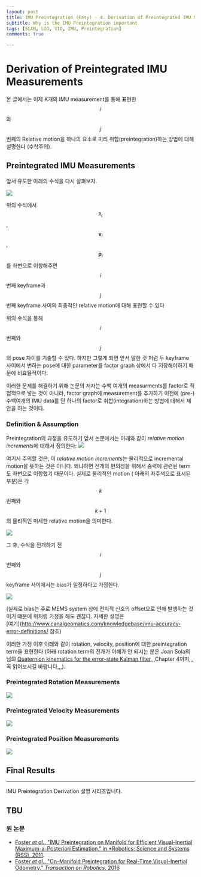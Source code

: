 ```yaml
---
layout: post
title: IMU Preintegration (Easy) - 4. Derivation of Preintegrated IMU Measurements
subtitle: Why is the IMU Preintegration important
tags: [SLAM, LIO, VIO, IMU, Preintegration]
comments: true

---
```


# Derivation of Preintegrated IMU Measurements

본 글에서는 이제 K개의 IMU measurement를 통해 표현한 $$i$$와 $$j$$ 번째의 Relative motion을 하나의 요소로 미리 취합(preintegration)하는 방법에 대해 설명한다 (수학주의).


## Preintegrated IMU Measurements

앞서 유도한 아래의 수식을 다시 살펴보자.

![](/img/preintegration/final_i_j.png)

위의 수식에서 $$\mathtt{R}_i$$, $$\mathbf{v}_i$$, $$\mathbf{p}_i$$를 좌변으로 이항해주면 $$i$$ 번째 keyframe과 $$j$$ 번째 keyframe 사이의 최종적인 relative motion에 대해 표현할 수 있다 


위의 수식을 통해 $$i$$ 번째와 $$j$$의 pose 차이를 기술할 수 있다. 하지만 그렇게 되면 앞서 말한 것 처럼 두 keyframe 사이에서 변하는 pose에 대한 parameter를 factor graph 상에서 다 저장해야하기 때문에 비효율적이다. 

이러한 문제를 해결하기 위해 논문의 저자는 수백 여개의 measurments를 factor로 직접적으로 넣는 것이 아니라, factor graph에 measurement를 추가하기 이전에 (pre-) 수백여개의 IMU data를 단 하나의 factor로 취합(integration)하는 방법에 대해서 제안을 하는 것이다.

### Definition & Assumption

Preintegration의 과정을 유도하기 앞서 논문에서는 아래와 같이 *relative motion increments*에 대해서 정의한다:
![](/img/preintegration/relative_motion_increments.png)


여기서 주의할 것은, 이 *relative motion increments*는 물리적으로 incremental motion을 뜻하는 것은 아니다. 왜냐하면 전개의 편의성을 위해서 중력에 관련된 term도 좌변으로 이항했기 때문이다. 실제로 물리적인 motion (  아래의 자주색으로 표시된 부분)은 각 $$k$$ 번째와 $$k+1$$의 물리적인 미세한 relative motion을 의미한다.

![](/img/preintegration/physical_meaning.png)


그 후, 수식을 전개하기 전 $$i$$ 번째와 $$j$$ keyframe 사이에서는 bias가 일정하다고 가정한다.

![](/img/preintegration/preint_bias.png)

(실제로 bias는 주로 MEMS system 상에 전지적 신호의 offset으로 인해 발생하는 것이기 떄문에 위처럼 가정을 해도 괜찮다. 자세한 설명은  
[여기](http://www.canalgeomatics.com/knowledgebase/imu-accuracy-error-definitions/ 참조)




이러한 가정 이후 아래와 같이 rotation, velocity, position에 대한 preintegration term을 표현한다 (아래 rotation term의 전개가 이해가 안 되시는 분은 Joan Sola의 님의 [Quaternion kinematics for the error-state Kalman filter](https://arxiv.org/abs/1711.02508),,,Chapter 4까지,,,꼭 읽어보시길 바랍니다,,,).

### Preintegrated Rotation Measurements

![](/img/preintegration/preinteg_rot.png)

### Preintegrated Velocity Measurements
![](/img/preintegration/preinteg_vel.png)

### Preintegrated Position Measurements

![](/img/preintegration/preinteg_pos.png)


## Final Results


---

IMU Preintegration Derivation 설명 시리즈입니다.

TBU
---


### 원 논문

* [Foster *et al.*, "IMU Preintegration on Manifold for Efficient
Visual-Inertial Maximum-a-Posteriori Estimation," in *Robotics: Science and Systems (RSS), 2011](http://www.roboticsproceedings.org/rss11/p06.pdf).
* [Foster *et al.*, "On-Manifold Preintegration for Real-Time
Visual-Inertial Odometry," *Transaction on Robotics*, 2016](https://rpg.ifi.uzh.ch/docs/TRO16_forster.pdf)
